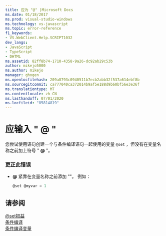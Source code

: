 ```yaml
---
title: 应为 "@" |Microsoft Docs
ms.date: 01/18/2017
ms.prod: visual-studio-windows
ms.technology: vs-javascript
ms.topic: error-reference
f1_keywords:
- VS.WebClient.Help.SCRIPT1032
dev_langs:
- JavaScript
- TypeScript
- DHTML
ms.assetid: 82ff8b74-1710-4358-9a26-dc92ab29c53b
author: mikejo5000
ms.author: mikejo
manager: ghogen
ms.openlocfilehash: 209a8793c0940511b7ecb2abb32f537a614ebf8b
ms.sourcegitcommit: ca777040ca372014b9af5e188d9b60bf56e3e36f
ms.translationtype: MT
ms.contentlocale: zh-CN
ms.lasthandoff: 07/01/2020
ms.locfileid: "85814819"
---
```

# <a name="expected-"></a>应输入 " \@ "
您尝试使用语句创建一个与条件编译语句一起使用的变量 `@set` ，但没有在变量名称之前加上符号 " **@** "。  
  
### <a name="to-correct-this-error"></a>更正此错误  
  
- **@** 紧靠在变量名称之前添加 ""。 例如：  
  
    ```JavaScript  
    @set @myvar = 1  
    ```  
  
## <a name="see-also"></a>请参阅  
 [@set损益](../../javascript/reference/at-set-statement-javascript.md)   
 [条件编译](../../javascript/advanced/conditional-compilation-javascript.md)   
 [条件编译变量](../../javascript/advanced/conditional-compilation-variables-javascript.md)
